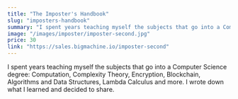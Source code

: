 ```yaml
---
title: "The Imposter's Handbook"
slug: "imposters-handbook"
summary: "I spent years teaching myself the subjects that go into a Computer Science degree: Computation, Complexity Theory, Encryption, Blockchain, Algorithms and Data Structures, Lambda Calculus and more. I wrote down what I learned and decided to share."
image: "/images/imposter/imposter-second.jpg"
price: 30
link: "https://sales.bigmachine.io/imposter-second"
---
```


I spent years teaching myself the subjects that go into a Computer Science degree: Computation, Complexity Theory, Encryption, Blockchain, Algorithms and Data Structures, Lambda Calculus and more. I wrote down what I learned and decided to share.

